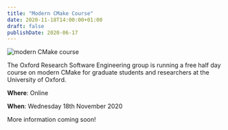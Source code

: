 ```yaml
---
title: "Modern CMake Course"
date: 2020-11-18T14:00:00+01:00
draft: false
publishDate: 2020-06-17
---
```


![modern CMake course](/images/events/modern_cmake_course_1080.jpg "modern CMake course")

The Oxford Research Software Engineering group is running a free half day course on modern CMake for graduate students and researchers at the University of Oxford.

**Where**: Online

**When**: Wednesday 18th November 2020

More information coming soon!
